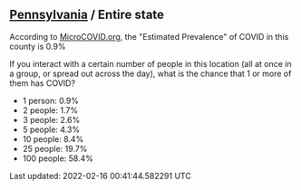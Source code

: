 
## [Pennsylvania](/united-states/pennsylvania) / Entire state

According to [MicroCOVID.org](http://microcovid.org),
the "Estimated Prevalence" of COVID in this county is 0.9%

If you interact with a certain number of people in this location
(all at once in a group, or spread out across the day), what is the chance that
1 or more of them has COVID?

- 1 person: 0.9%
- 2 people: 1.7%
- 3 people: 2.6%
- 5 people: 4.3%
- 10 people: 8.4%
- 25 people: 19.7%
- 100 people: 58.4%

Last updated: 2022-02-16 00:41:44.582291 UTC
